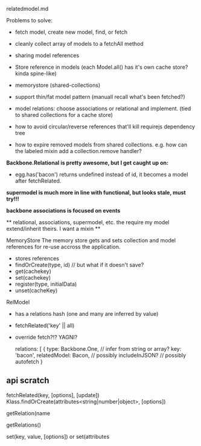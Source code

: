 relatedmodel.md


Problems to solve:

- fetch model, create new model, find, or fetch
- cleanly collect array of models to a fetchAll method

- sharing model references
- Store reference in models (each Model.all() has it's own cache store? kinda spine-like)
- memorystore (shared-collections)


- support thin/fat model pattern (manuall recall what's been fetched?)
- model relations: choose associations or relational and implement. (tied to shared collections for a cache store)

- how to avoid circular/reverse references that'll kill requirejs dependency tree

- how to expire removed models from shared collections.
  e.g. how can the labeled mixin add a collection.remove handler?

**Backbone.Relational is pretty awesome, but I get caught up on:**
- egg.has('bacon') returns undefined instead of id, it becomes a model after fetchRelated.

**supermodel is much more in line with functional, but looks stale, must try!!!**

**backbone associations is focused on events**

** relational, associations, supermodel, etc. the require my model extend/inherit theirs. I want a mixin **

MemoryStore
The memory store gets and sets collection and model references for re-use accross
the application.

  - stores references
  - findOrCreate(type, id) // but what if it doesn't save?
  - get(cachekey)
  - set(cachekey)
  - register(type, initialData)
  - unset(cacheKey)

RelModel
  - has a relations hash (one and many are inferred by value)
  - fetchRelated('key' || all)


  - override fetch?!? YAGNI?

    relations: [
      {
        type: Backbone.One, // infer from string or array?
        key: 'bacon',
        relatedModel: Bacon,
        // possibly includeInJSON?
        // possibly autofetch
      }



## api scratch

fetchRelated(key<string>, [options<object>], [update<boolean>])
Klass.findOrCreate(attributes<string|number|object>, [options<object>])

getRelation(name<string>

getRelations()


set(key<string>, value, [options<object>]) or set(attributes<object>, [options<object>])

  // Backbone-relational
  relations: [
    {
      type: Backbone.HasMany,
      key: 'customers',
      relatedModel: 'Customer',
      autoFetch: true
    }
  ]

  //Backbone Associations
  relations: [
    {
      type: Backbone.One, //nature of the relationship
      key: 'manager', // attribute of Employee
      relatedModel: 'Employee' //AssociatedModel for attribute key
    }
  ],


## Use cases

    // get a related model, if it exists
    var sms;
    if(campaign.has('sms')){
      sms = campaign.getRelated('sms');
      // OR
      campaign.fetchRelated('sms')
    }
    // saving
    campaign.setRelated('sms', newSMSModel);
    campaign.setRelated('rules', newRuleCollection);

    // fetch related models, after getting a refreshed campaign
    campaign
      .fetch()
      .done(function(){
        jQuery.when(
          campaign.fetchOrCreateRelated('list'),
          campaign.fetchOrCreateRelated('sms')
        ).done(onFetched)});

## Crap I'd like to replace

    // determine if this is a /new model or existing, fetching if existing.
    var fetchCampaign = function(id){
      var dfr = new jQuery.Deferred();
      var campaign;
      if(id){
        campaign = campaigns.get(id);
        campaign.fetch().done(function(){
          dfr.resolve(campaign);
        });
      } else {
        campaign = new Campaign({channel: Campaign.Channels.SMS});
        dfr.resolve(campaign);
      }
      return dfr.promise();
    };

    var segmentation = new Segmentation({id: id});
    // gets the subscriber list from the campaign if there is one
    var fetchList = function(){
      var dfr = new jQuery.Deferred();
      if(campaign.has('list')){
        list = new List({id: campaign.get('list')});
        lists = new Lists([list]);
        list.fetch().done(dfr.resolve);
      } else {
        dfr.resolve();
      }
      return dfr.promise();
    };


## random thoughts
- stop worring about caching, first tackle relations
- backbone collection.add disallow duplicates, use collection for storage!
- Model.all is a good idea for storage, combine it with using a generic collection? beware of URL!
- use requirejs path to models/collections to avoid circular references

- super model, looks, well, pretty super.
- model registry is pretty cool: https://github.com/rhysbrettbowen/Backbone.ModelRegistry